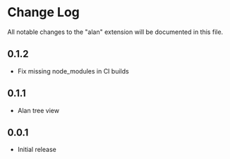 # Change Log
All notable changes to the "alan" extension will be documented in this file.

## 0.1.2
- Fix missing node_modules in CI builds

## 0.1.1
- Alan tree view

## 0.0.1
- Initial release
